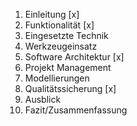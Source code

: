 1. Einleitung [x]
2. Funktionalität [x]
3. Eingesetzte Technik
4. Werkzeugeinsatz
5. Software Architektur [x]
6. Projekt Management
7. Modellierungen
8. Qualitätssicherung [x]
9. Ausblick
10. Fazit/Zusammenfassung

